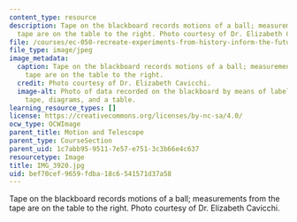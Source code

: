 ```yaml
---
content_type: resource
description: Tape on the blackboard records motions of a ball; measurements from the
  tape are on the table to the right. Photo courtesy of Dr. Elizabeth Cavicchi.
file: /courses/ec-050-recreate-experiments-from-history-inform-the-future-from-the-past-galileo-january-iap-2010/bef70cef9659fdba18c6541571d37a58_IMG_3920.jpg
file_type: image/jpeg
image_metadata:
  caption: Tape on the blackboard records motions of a ball; measurements from the
    tape are on the table to the right.
  credit: Photo courtesy of Dr. Elizabeth Cavicchi.
  image-alt: Photo of data recorded on the blackboard by means of labeled masking
    tape, diagrams, and a table.
learning_resource_types: []
license: https://creativecommons.org/licenses/by-nc-sa/4.0/
ocw_type: OCWImage
parent_title: Motion and Telescope
parent_type: CourseSection
parent_uid: 1c7abb95-9511-7e57-e751-3c3b66e4c637
resourcetype: Image
title: IMG_3920.jpg
uid: bef70cef-9659-fdba-18c6-541571d37a58
---
```

Tape on the blackboard records motions of a ball; measurements from the tape are on the table to the right. Photo courtesy of Dr. Elizabeth Cavicchi.